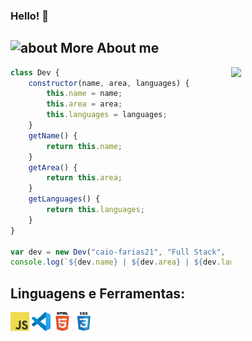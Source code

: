 ### Hello! 🍃

## <img height="45" alt="about" src="https://raw.github.com/elizarov/elizarov/master/about.png"> More About me

<img width=30% align='right' src="https://media0.giphy.com/media/aNqEFrYVnsS52/200w.gif?cid=82a1493bb7dzzzonh5de193epbple3k68rm0wote4urqngem&rid=200w.gif&ct=g">

``` js
class Dev {
    constructor(name, area, languages) {
        this.name = name;
        this.area = area;
        this.languages = languages;
    }
    getName() {
        return this.name;
    }
    getArea() {
        return this.area;
    }
    getLanguages() {
        return this.languages;
    }
}

var dev = new Dev("caio-farias21", "Full Stack", ["Javascript", "HTML", "CSS", "Python"]);
console.log(`${dev.name} | ${dev.area} | ${dev.languages}`);
```

## **Linguagens e Ferramentas:**  

<code><img height="30" src="https://raw.githubusercontent.com/github/explore/80688e429a7d4ef2fca1e82350fe8e3517d3494d/topics/javascript/javascript.png"></code>
<code><img height="30" src="https://raw.githubusercontent.com/github/explore/80688e429a7d4ef2fca1e82350fe8e3517d3494d/topics/visual-studio-code/visual-studio-code.png"></code>
<code><img height="30" src="https://raw.githubusercontent.com/github/explore/80688e429a7d4ef2fca1e82350fe8e3517d3494d/topics/html/html.png"></code>
<code><img height="30" src="https://raw.githubusercontent.com/github/explore/80688e429a7d4ef2fca1e82350fe8e3517d3494d/topics/css/css.png"></code>
